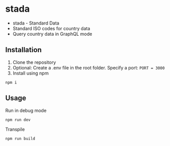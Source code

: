 # stada
* stada - Standard Data
* Standard ISO codes for country data
* Query country data in GraphQL mode


## Installation
1. Clone the repository
2. Optional: Create a .env file in the root folder. Specify a port: ```PORT = 3000```
3. Install using npm 
```
npm i
```

## Usage
Run in debug mode 
```
npm run dev
```

Transpile
```
npm run build
```
